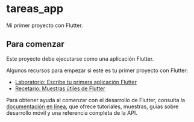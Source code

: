 # tareas_app

Mi primer proyecto con Flutter.

## Para comenzar

Este proyecto debe ejecutarse como una aplicación Flutter.

Algunos recursos para empezar si este es tu primer proyecto con Flutter:

- [Laboratorio: Escribe tu primera aplicación Flutter](https://docs.flutter.dev/get-started/codelab)
- [Recetario: Muestras útiles de Flutter](https://docs.flutter.dev/cookbook)

Para obtener ayuda al comenzar con el desarrollo de Flutter, consulta la
[documentación en línea](https://docs.flutter.dev/), que ofrece tutoriales,
muestras, guías sobre desarrollo móvil y una referencia completa de la API.
